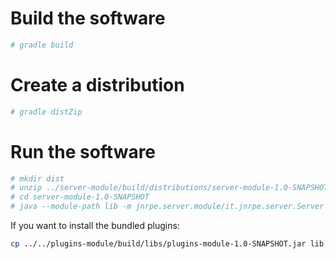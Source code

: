 # Build the software
```bash
# gradle build
```
# Create a distribution

```bash
# gradle distZip
```

# Run the software

```bash
# mkdir dist
# unzip ../server-module/build/distributions/server-module-1.0-SNAPSHOT.zip 
# cd server-module-1.0-SNAPSHOT
# java --module-path lib -m jnrpe.server.module/it.jnrpe.server.Server
```

If you want to install the bundled plugins:

```bash
cp ../../plugins-module/build/libs/plugins-module-1.0-SNAPSHOT.jar lib
```
